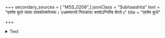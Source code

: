+++
secondary_sources = [ "MSS_0208",]
jsonClass = "Subhaashita"
text = "एवमेव कुले जाताः पावकोपमतेजसः।  \nक्षमावन्तो निराकाराः काष्ठेऽग्निरिव शेरते॥"
title = "एवमेव कुले"

+++

<details><summary>Text</summary>

एवमेव कुले जाताः पावकोपमतेजसः।  
क्षमावन्तो निराकाराः काष्ठेऽग्निरिव शेरते॥
</details>
